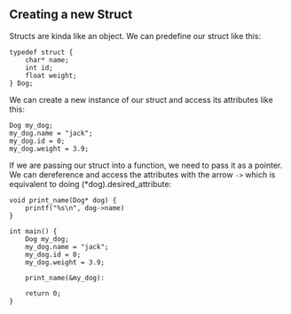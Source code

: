 ## Creating a new Struct

Structs are kinda like an object. We can predefine our struct like this:

```
typedef struct {
    char* name;
    int id;
    float weight;
} Dog;

```

We can create a new instance of our struct and access its attributes like this:

```
Dog my_dog;
my_dog.name = "jack";
my_dog.id = 0;
my_dog.weight = 3.9;
```

If we are passing our struct into a function, we need to pass it as a pointer. We can dereference and access the attributes with the arrow `->` which is equivalent to doing (*dog).desired_attribute:

```
void print_name(Dog* dog) {
    printf("%s\n", dog->name)
}

int main() {
    Dog my_dog;
    my_dog.name = "jack";
    my_dog.id = 0;
    my_dog.weight = 3.9;

    print_name(&my_dog):

    return 0;
}

```